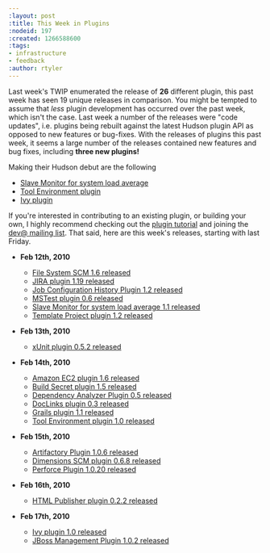 ```yaml
---
:layout: post
:title: This Week in Plugins
:nodeid: 197
:created: 1266588600
:tags:
- infrastructure
- feedback
:author: rtyler
---
```

Last week's TWIP enumerated the release of **26** different plugin, this past week has seen 19 unique releases in comparison. You might be tempted to assume that *less* plugin development has occurred over the past week, which isn't the case. Last week a number of the releases were "code updates", i.e. plugins being rebuilt against the latest Hudson plugin API as opposed to new features or bug-fixes. With the releases of plugins this past week, it seems a large number of the releases contained new features and bug fixes, including **three new plugins!**

Making their Hudson debut are the following

* [Slave Monitor for system load average](http://wiki.hudson-ci.org/display/HUDSON/System+Load+Average+Monitor+Plugin)
* [Tool Environment plugin](http://wiki.hudson-ci.org/display/HUDSON/Tool+Environment+Plugin)
* [Ivy plugin](http://wiki.hudson-ci.org/display/HUDSON/Ivy+Plugin)

If you're interested in contributing to an existing plugin, or building your own, I highly recommend checking out the [plugin tutorial](http://wiki.hudson-ci.org/display/HUDSON/Plugin+tutorial) and joining the [dev@ mailing list](https://hudson.dev.java.net/servlets/ProjectMailingListList). That said, here are this week's releases, starting with last Friday.



* **Feb 12th, 2010**
  * [File System SCM 1.6 released](http://wiki.hudson-ci.org/display/HUDSON/File+System+SCM)
  * [JIRA plugin 1.19 released](http://wiki.hudson-ci.org/display/HUDSON/JIRA+Plugin)
  * [Job Configuration History Plugin 1.2 released](http://wiki.hudson-ci.org/display/HUDSON/JobConfigHistory+Plugin)
  * [MSTest plugin 0.6 released](http://wiki.hudson-ci.org/display/HUDSON/MSTest+Plugin)
  * [Slave Monitor for system load average 1.1 released](http://wiki.hudson-ci.org/display/HUDSON/System+Load+Average+Monitor+Plugin)
  * [Template Project plugin 1.2 released](http://wiki.hudson-ci.org/display/HUDSON/Template+Project+Plugin)

* **Feb 13th, 2010**
  * [xUnit plugin 0.5.2 released](http://wiki.hudson-ci.org/display/HUDSON/xUnit+Plugin)

* **Feb 14th, 2010**
  * [Amazon EC2 plugin 1.6 released](http://wiki.hudson-ci.org/display/HUDSON/Amazon+EC2+Plugin)
  * [Build Secret plugin 1.5 released](http://wiki.hudson-ci.org/display/HUDSON/Build+Secret+Plugin)
  * [Dependency Analyzer Plugin 0.5 released](http://wiki.hudson-ci.org/display/HUDSON/Dependency+Analyzer+Plugin)
  * [DocLinks plugin 0.3 released](http://wiki.hudson-ci.org/display/HUDSON/DocLinks+Plugin)
  * [Grails plugin 1.1 released](http://wiki.hudson-ci.org/display/HUDSON/Grails+Plugin)
  * [Tool Environment plugin 1.0 released](http://wiki.hudson-ci.org/display/HUDSON/Tool+Environment+Plugin)

* **Feb 15th, 2010**
  * [Artifactory Plugin 1.0.6 released](http://wiki.hudson-ci.org/display/HUDSON/Artifactory+Plugin)
  * [Dimensions SCM plugin 0.6.8 released](http://wiki.hudson-ci.org/display/HUDSON/Dimensions+Plugin)
  * [Perforce Plugin 1.0.20 released](http://wiki.hudson-ci.org/display/HUDSON/Perforce+Plugin)

* **Feb 16th, 2010**
  * [HTML Publisher plugin 0.2.2 released](http://wiki.hudson-ci.org/display/HUDSON/HTML+Publisher+Plugin)

* **Feb 17th, 2010**
  * [Ivy plugin 1.0 released](http://wiki.hudson-ci.org/display/HUDSON/Ivy+Plugin)
  * [JBoss Management Plugin 1.0.2 released](http://wiki.hudson-ci.org/display/HUDSON/JBoss+Management+Plugin)
<!--break-->
